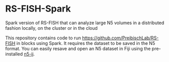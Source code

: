 # RS-FISH-Spark
Spark version of RS-FISH that can analyze large N5 volumes in a distributed fashion locally, on the cluster or in the cloud

This repository contains code to run https://github.com/PreibischLab/RS-FISH in blocks using Spark. It requires the dataset to be saved in the N5 format. You can easily resave and open an N5 dataset in Fiji using the pre-installed [n5-ij](https://github.com/saalfeldlab/n5-ij).
